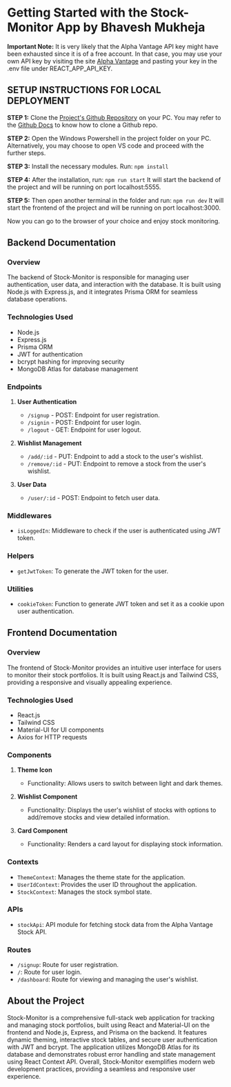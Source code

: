# Getting Started with the Stock-Monitor App by Bhavesh Mukheja

**Important Note:** It is very likely that the Alpha Vantage API key might have been exhausted since it is of a free account. In that case, you may use your own API key by visiting the site [Alpha Vantage](https://www.alphavantage.co/support/#api-key) and pasting your key in the .env file under REACT_APP_API_KEY.

## SETUP INSTRUCTIONS FOR LOCAL DEPLOYMENT

**STEP 1:** Clone the [Project's Github Repository](https://github.com/BhaveshMukheja/stock-monitor) on your PC. You may refer to the [Github Docs](https://docs.github.com/en/desktop/adding-and-cloning-repositories/cloning-and-forking-repositories-from-github-desktop) to know how to clone a Github repo.

**STEP 2:** Open the Windows Powershell in the project folder on your PC. Alternatively, you may choose to open VS code and proceed with the further steps.

**STEP 3:** Install the necessary modules. Run: `npm install`

**STEP 4:** After the installation, run: `npm run start` It will start the backend of the project and will be running on port localhost:5555.

**STEP 5:** Then open another terminal in the folder and run: `npm run dev` It will start the frontend of the project and will be running on port localhost:3000.

Now you can go to the browser of your choice and enjoy stock monitoring.

## Backend Documentation

### Overview
The backend of Stock-Monitor is responsible for managing user authentication, user data, and interaction with the database. It is built using Node.js with Express.js, and it integrates Prisma ORM for seamless database operations.

### Technologies Used
- Node.js
- Express.js
- Prisma ORM
- JWT for authentication
- bcrypt hashing for improving security
- MongoDB Atlas for database management

### Endpoints

1. **User Authentication**
   - `/signup` - POST: Endpoint for user registration.
   - `/signin` - POST: Endpoint for user login.
   - `/logout` - GET: Endpoint for user logout.

2. **Wishlist Management**
   - `/add/:id` - PUT: Endpoint to add a stock to the user's wishlist.
   - `/remove/:id` - PUT: Endpoint to remove a stock from the user's wishlist.

3. **User Data**
   - `/user/:id` - POST: Endpoint to fetch user data.

### Middlewares
- `isLoggedIn`: Middleware to check if the user is authenticated using JWT token.

### Helpers
- `getJwtToken`: To generate the JWT token for the user.

### Utilities
- `cookieToken`: Function to generate JWT token and set it as a cookie upon user authentication.

## Frontend Documentation

### Overview
The frontend of Stock-Monitor provides an intuitive user interface for users to monitor their stock portfolios. It is built using React.js and Tailwind CSS, providing a responsive and visually appealing experience.

### Technologies Used
- React.js
- Tailwind CSS
- Material-UI for UI components
- Axios for HTTP requests

### Components

1. **Theme Icon**
   - Functionality: Allows users to switch between light and dark themes.

2. **Wishlist Component**
   - Functionality: Displays the user's wishlist of stocks with options to add/remove stocks and view detailed information.

3. **Card Component**
   - Functionality: Renders a card layout for displaying stock information.

### Contexts
- `ThemeContext`: Manages the theme state for the application.
- `UserIdContext`: Provides the user ID throughout the application.
- `StockContext`: Manages the stock symbol state.

### APIs
- `stockApi`: API module for fetching stock data from the Alpha Vantage Stock API.

### Routes
- `/signup`: Route for user registration.
- `/`: Route for user login.
- `/dashboard`: Route for viewing and managing the user's wishlist.

## About the Project 

Stock-Monitor is a comprehensive full-stack web application for tracking and managing stock portfolios, built using React and Material-UI on the frontend and Node.js, Express, and Prisma on the backend. It features dynamic theming, interactive stock tables, and secure user authentication with JWT and bcrypt. The application utilizes MongoDB Atlas for its database and demonstrates robust error handling and state management using React Context API. Overall, Stock-Monitor exemplifies modern web development practices, providing a seamless and responsive user experience.
